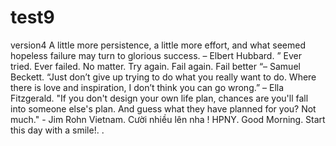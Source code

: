 # test9
version4
A little more persistence, a little more effort, and what seemed hopeless failure may turn to glorious success. – Elbert Hubbard.
” Ever tried. Ever failed. No matter. Try again. Fail again. Fail better “– Samuel Beckett.
“Just don’t give up trying to do what you really want to do. Where there is love and inspiration, I don’t think you can go wrong.” – Ella Fitzgerald.
"If you don't design your own life plan, chances are you'll fall into someone else's plan. And guess what they have planned for you? Not much." - Jim Rohn
Vietnam.
Cười nhiều lên nha !
HPNY.
Good Morning. Start this day with a smile!.
.
